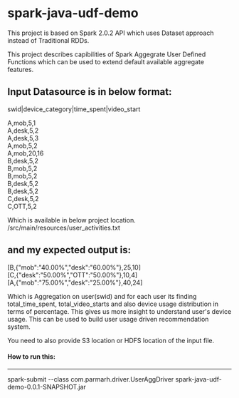 # spark-java-udf-demo
This project is based on Spark 2.0.2 API which uses Dataset approach instead of Traditional RDDs.

This project describes capibilities of Spark Aggegrate User Defined Functions which can be used to extend default available aggregate features.

Input Datasource is in below format:
--------------------------
swid|device_category|time_spent|video_start

A,mob,5,1<br>
A,desk,5,2<br>
A,desk,5,3<br>
A,mob,5,2<br>
A,mob,20,16<br>
B,desk,5,2<br>
B,mob,5,2<br>
B,mob,5,2<br>
B,desk,5,2<br>
B,desk,5,2<br>
C,desk,5,2<br>
C,OTT,5,2<br>

Which is available in below project location.
/src/main/resources/user_activities.txt

and my expected output is:
--------------------------
[B,{"mob":"40.00%","desk":"60.00%"},25,10]<br>
[C,{"desk":"50.00%","OTT":"50.00%"},10,4]<br>
[A,{"mob":"75.00%","desk":"25.00%"},40,24]<br>

Which is Aggregation on user(swid) and for each user its finding total_time_spent, total_video_starts and also device usage distribution in terms of percentage. This gives us more insight to understand user's device usage. This can be used to build user usage driven recommendation system.

You need to also provide S3 location or HDFS location of the input file.

#### How to run this:
--------------------------

spark-submit --class com.parmarh.driver.UserAggDriver spark-java-udf-demo-0.0.1-SNAPSHOT.jar

